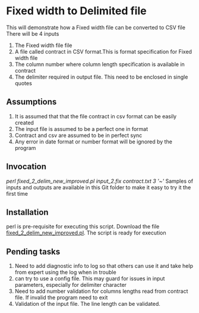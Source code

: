 # Fixed width to Delimited file

This will demonstrate how a Fixed width file can be converted to CSV file
There will be 4 inputs
 1) The Fixed width file file
 2) A file called contract in CSV format.This is format specification for Fixed width file
 3) The column number where column length specification is available in contract
 4) The delimiter required in output file. This need to be enclosed in single quotes


## Assumptions
1) It is assumed that that the file contract in csv format can be easily created
1) The input file is assumed to be a perfect one in format
1) Contract and csv are assumed to be in perfect sync
1) Any error in date format or number format will be ignored by the program


## Invocation
_perl fixed_2_delim_new_improved.pl input_2.fix contract.txt 3 '~'_
Samples of inputs and outputs are available in this Git folder to make it easy to try it the first time

## Installation
perl is pre-requisite for executing this script.
Download the file [fixed_2_delim_new_improved.pl](https://github.com/binilvj/test_code_repo2/blob/master/Perl/fixed_2_delim_new_improved/fixed_2_delim_new_improved.pl).
The script is ready for execution

## Pending tasks
1) Need to add diagnostic info to log so that others can use it and take help from expert using the log when in trouble
2) can try to use a config file. This may guard for issues in input parameters, especially for delimiter character
3) Need to add number validation for columns lengths read from contract file. If invalid the program need to exit
4) Validation of the input file. The line length can be validated.
